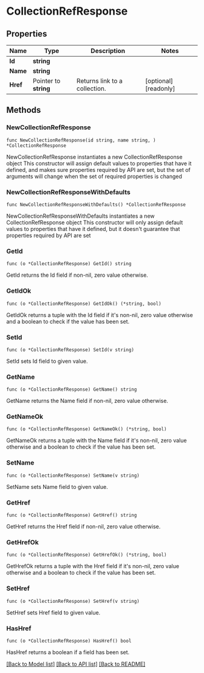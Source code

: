 # CollectionRefResponse

## Properties

Name | Type | Description | Notes
------------ | ------------- | ------------- | -------------
**Id** | **string** |  | 
**Name** | **string** |  | 
**Href** | Pointer to **string** | Returns link to a collection. | [optional] [readonly] 

## Methods

### NewCollectionRefResponse

`func NewCollectionRefResponse(id string, name string, ) *CollectionRefResponse`

NewCollectionRefResponse instantiates a new CollectionRefResponse object
This constructor will assign default values to properties that have it defined,
and makes sure properties required by API are set, but the set of arguments
will change when the set of required properties is changed

### NewCollectionRefResponseWithDefaults

`func NewCollectionRefResponseWithDefaults() *CollectionRefResponse`

NewCollectionRefResponseWithDefaults instantiates a new CollectionRefResponse object
This constructor will only assign default values to properties that have it defined,
but it doesn't guarantee that properties required by API are set

### GetId

`func (o *CollectionRefResponse) GetId() string`

GetId returns the Id field if non-nil, zero value otherwise.

### GetIdOk

`func (o *CollectionRefResponse) GetIdOk() (*string, bool)`

GetIdOk returns a tuple with the Id field if it's non-nil, zero value otherwise
and a boolean to check if the value has been set.

### SetId

`func (o *CollectionRefResponse) SetId(v string)`

SetId sets Id field to given value.


### GetName

`func (o *CollectionRefResponse) GetName() string`

GetName returns the Name field if non-nil, zero value otherwise.

### GetNameOk

`func (o *CollectionRefResponse) GetNameOk() (*string, bool)`

GetNameOk returns a tuple with the Name field if it's non-nil, zero value otherwise
and a boolean to check if the value has been set.

### SetName

`func (o *CollectionRefResponse) SetName(v string)`

SetName sets Name field to given value.


### GetHref

`func (o *CollectionRefResponse) GetHref() string`

GetHref returns the Href field if non-nil, zero value otherwise.

### GetHrefOk

`func (o *CollectionRefResponse) GetHrefOk() (*string, bool)`

GetHrefOk returns a tuple with the Href field if it's non-nil, zero value otherwise
and a boolean to check if the value has been set.

### SetHref

`func (o *CollectionRefResponse) SetHref(v string)`

SetHref sets Href field to given value.

### HasHref

`func (o *CollectionRefResponse) HasHref() bool`

HasHref returns a boolean if a field has been set.


[[Back to Model list]](../README.md#documentation-for-models) [[Back to API list]](../README.md#documentation-for-api-endpoints) [[Back to README]](../README.md)


